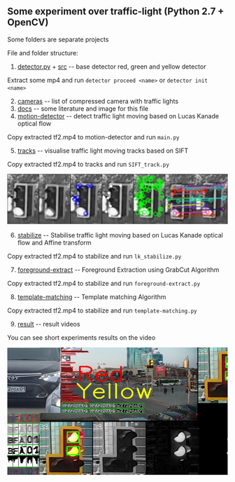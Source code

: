 ## Some experiment over traffic-light (Python 2.7 + OpenCV)

Some folders are separate projects

File and folder structure:

1. [detector.py](./detector.py) + [src](./src) -- base detector red, green and yellow detector

Extract some mp4 and run `detector proceed <name>` or `detector init <name>`

2. [cameras](./cameras) -- list of compressed camera with traffic lights
3. [docs](./docs) -- some literature and image for this file
4. [motion-detector](./motion-detector) -- detect traffic light moving based on Lucas Kanade optical flow

Copy extracted tf2.mp4 to motion-detector and run `main.py`

5. [tracks](./tracks) -- visualise traffic light moving tracks based on SIFT

Copy extracted tf2.mp4 to tracks and run `SIFT_track.py`

![](./tracks/Tracking_screenshot_11.08.2017.png)

6. [stabilize](./stabilize) -- Stabilise traffic light moving based on Lucas Kanade optical flow and Affine transform

Copy extracted tf2.mp4 to stabilize and run `lk_stabilize.py`

7. [foreground-extract](./foreground-extract) -- Foreground Extraction using GrabCut Algorithm

Copy extracted tf2.mp4 to stabilize and run `foreground-extract.py`

8. [template-matching](./template-matching) -- Template matching Algorithm

Copy extracted tf2.mp4 to stabilize and run `template-matching.py`

9. [result](./result) -- result videos

You can see short experiments results on the video

![](./docs/demo.png)
